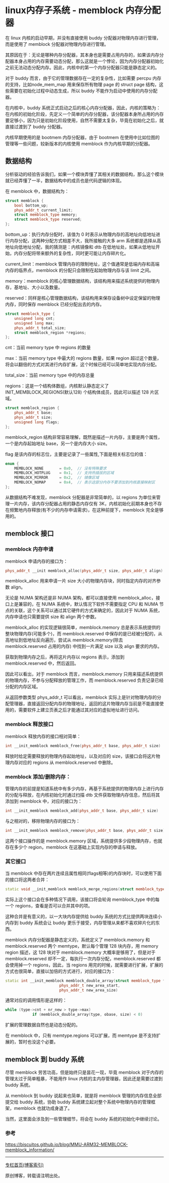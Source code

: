 # linux内存子系统 - memblock 内存分配器

在 linux 内核的启动早期，并没有直接使用 buddy 分配器对物理内存进行管理，而是使用了 memblock 分配器对物理内存进行管理。

其原因在于：无论是哪种内存分配器，其本身也是需要占用内存的，如果该内存分配器本身占用的内存需要动态分配，那么这就是一个悖论，因为内存分配器初始化之前无法动态分配内存。因此，内核中的第一个内存分配器只能是静态定义的。 

对于 buddy 而言，由于它的管理数据存在一定的复杂性，比如需要 percpu 内存的支持，比如node_mem_map 用来保存所有物理 page 的 struct page 结构，这些需要在初始化过程中动态生成，所以 buddy 不能作为启动中使用的内存分配器。 

在内核中，buddy 系统正式启动之后的核心内存分配器，因此，内核的策略为：在内核的初始化阶段，先定义一个简单的内存分配器，该分配器本身所占用的内存要足够小，因为只是初始化阶段使用，自然不需要太复杂，毕竟在初始化之后，就直接过渡到了 buddy 分配器。

内核早期使用的是 bootmem 内存分配器，由于 bootmem 在使用中比如位图的管理等一些问题，较新版本的内核使用 memblock 作为内核早期的分配器。 



## 数据结构

分析驱动的经验告诉我们，如果一个模块弄懂了其相关的数据结构，那么这个模块就已经弄懂了一半，数据结构中的成员也是代码逻辑的体现。 

在 memblock 中，数据结构为：

```c++
struct memblock {
	bool bottom_up;       
	phys_addr_t current_limit;
	struct memblock_type memory;
	struct memblock_type reserved;
};
```

bottom_up：执行内存分配时，该值为 0 时表示从物理内存的高地址向低地址进行内存分配，这两种分配方式相差不大，我所接触的大多 arm 系统都是选择从高地址向低地址分配，我的猜测是：内核镜像和 dtb 在低地址处，如果从低地址开始，内存分配将带来额外的复杂性，同时更可能让内存碎片化。 

current_limit：memblock 管理内存的限制地址，这个值通常是低端内存和高端内存的临界点，memblock 的分配只会限制在起始物理内存与该 limit 之间。

memory：memblock 的核心管理数据结构，该结构用来描述系统提供的物理内存，基地址、大小以及数量。

reserved：同样是核心管理数据结构，该结构用来保存设备树中设定保留的物理内存，同时保存 memblock 已经分配出去的内存。



```c++
struct memblock_type {
	unsigned long cnt;	
	unsigned long max;	
	phys_addr_t total_size;	
	struct memblock_region *regions;
};
```

cnt：当前 memory type 中 regions 的数量

max：当前 memory type 中最大的 regions 数量，如果 region 超过这个数量，将会以翻倍的方式对其进行内存扩展，这个时候已经可以简单地实现内存分配。

total_size：当前 memory type 中的内存总量

regions：这是一个结构体数组，内核默认静态定义了 INIT_MEMBLOCK_REGIONS(默认128) 个结构体成员，因此可以描述 128 片区域。



```c++
struct memblock_region {
	phys_addr_t base;
	phys_addr_t size;
	unsigned long flags;
};
```

memblock_region 结构非常容易理解，既然是描述一片内存，主要是两个属性，一个是内存起始地址 base，另一个是内存大小 size。

flag 是该内存的标志位，主要是记录了一些属性,下面是相关标志位的值：

```c++
enum {
	MEMBLOCK_NONE		= 0x0,	// 没有特殊要求
	MEMBLOCK_HOTPLUG	= 0x1,	// 支持热插拔的区域
	MEMBLOCK_MIRROR		= 0x2,	// 镜像区域
	MEMBLOCK_NOMAP		= 0x4,	// 表示这部分内存不要添加到内核直接映射区
};
```



从数据结构不难发现，memblock 分配器是非常简单的，以 regions 为单位来管理一片内存，该内存分配器占用的静态内存仅有 3K，内核初始化前期本身也不存在频繁地内存释放(有不少的内存申请需求)，在这种前提下，memblock 完全是够用的。



## memblock 接口

### memblock 内存申请

memblock 申请内存的接口为：

```c++
phys_addr_t __init memblock_alloc(phys_addr_t size, phys_addr_t align)
```

memblock_alloc 用来申请一片 size 大小的物理内存块，同时指定内存的对齐参数 align。

无论是 NUMA 架构还是非 NUMA 架构，都可以直接使用 memblock_alloc，接口上是兼容的，在 NUMA 系统中，默认情况下软件不需要指定 CPU 和 NUMA 节点的关联，这个关系可以通过其它硬件的方式来确定的，因此对于 NUMA 系统，内存申请也只需要提供 size 和 align 两个参数。

memblock_alloc 的实现逻辑很简单，memblock.memory 总是表示系统提供的整块物理内存(可能多个)，而 memblock.reserved 中保存的是已经被分配的，从高地址到低地址反向遍历，尝试从 memblock.memory(除去 memblock.reserved 占用的内存) 中找到一片满足 size 以及 align 要求的内存。 

获取到物理内存之后，再将这片内存以 regions 表示，添加到 memblock.reserved 中，然后返回。

因此可以看出，对于 memblock 而言，memblock.memory 只用来描述系统提供的物理内存，不参与分配释放的管理工作，而 memblock.reserved 负责记录已经分配的内存区域。 

从返回参数类型 phys_addr_t 可以看出，memblock 实际上是针对物理内存的分配管理器，直接返回分配内存的物理地址，返回的这片物理内存当前是不能直接使用的，需要软件上建立页表之后才能通过其对应的虚拟地址进行访问。



### memblock 释放接口

memblock 释放内存的接口相对简单：

```c++
int __init_memblock memblock_free(phys_addr_t base, phys_addr_t size)
```

释放时给定需要释放的物理内存起始地址，以及对应的 size，该接口会将这片物理内存对应的 regions 从 memblock.reserved 中删除。



### memblock 添加/删除内存：

管理内存的前提是知道系统中有多少内存，再基于系统提供的物理内存上进行内存的分配与释放，在内核初始化时通过扫描 dtb 文件获取物理内存信息，然后将其添加到 memblock 中，对应的接口为：

```c++
int __init_memblock memblock_add(phys_addr_t base, phys_addr_t size)
```

与之相对的，移除物理内存的接口为：

```c++
int __init_memblock memblock_remove(phys_addr_t base, phys_addr_t size)
```

这两个接口操作的是 memblock.memory 区域，系统提供多少段物理内存，也就存在多少个 region，memblock 在这基础上实现内存的申请与释放。



### 其它接口

当 memblock 中存在两片连续且属性相同(flags相等)的内存块时，可以使用下面的接口将这两者合并：

```c++
static void __init_memblock memblock_merge_regions(struct memblock_type *type)
```

实际上这个接口会在多种情况下调用，该接口将会轮询 memblock_type 中的每一个 regions，查看是否可以合并其中的项。

这种合并是有意义的，以一大块内存提供给 buddy 系统的方式比提供两块连续小内存到 buddy 系统会让 buddy 更乐于接受，内存管理从来都不喜欢碎片化的东西。  



memblock 内存分配器是静态定义的，系统定义了 memblock.memory 和 memblock.reserved 两个 memtype，默认每个管理 128 块内存，用 memory region 描述，这 128 块对于 memblock.memory 大概率是够用了，但是对于 memblock.reserved 却不一定，每执行一次内存分配，memblock.reserved 都会使用掉一个 regions，因此，当 regions 用完的时候，就需要进行扩展，扩展的方式也很简单，直接以加倍的方式进行，对应的接口为：

```c++
static int __init_memblock memblock_double_array(struct memblock_type *type,
						phys_addr_t new_area_start,
						phys_addr_t new_area_size)
```

通常对应的调用情形是这样的：

```c++
while (type->cnt + nr_new > type->max)
			if (memblock_double_array(type, obase, size) < 0)
```

扩展的管理数据自然也是动态分配的。

在 memblock 中，只有 memtype.regions 可以扩展，而 memtype 是不支持扩展的，暂时也没这个必要。



## memblock 到 buddy 系统

尽管 memblock 劳苦功高，但是始终只是昙花一现，毕竟 memblock 对于内存的管理太过于简单粗暴，不能用作 linux 内核的主内存管理器，因此还是需要过渡到 buddy 系统。 

从 memblock 到 buddy 说起来也简单，就是将 memblock 管理的内存信息全部提交给 buddy 系统，协助 buddy 系统建立起对整个系统中物理内存的管理框架，memblock 也就功成身退了。

当然，这里面会涉及到一些管理细节，将会在 buddy 系统的初始化中继续讨论。 



### 参考

https://biscuitos.github.io/blog/MMU-ARM32-MEMBLOCK-memblock_information/

---

[专栏首页(博客索引)](https://zhuanlan.zhihu.com/p/362640343)

原创博客，转载请注明出处。

